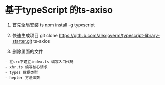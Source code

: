 # 基于typeScript 的ts-axiso
  1. 首先全局安装 ts npm install -g typescript
  
  2. 快速生成项目 git clone https://github.com/alexjoverm/typescript-library-starter.git ts-axios
  
  3. 删除里面的文件
  
    - 在src下建立index.ts 编写入口代码
    - xhr.ts 编写核心请求
    - types 数据类型
    - hepler 方法函数
